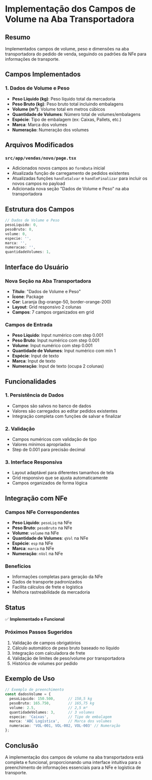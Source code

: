 # Implementação dos Campos de Volume na Aba Transportadora

## Resumo
Implementados campos de volume, peso e dimensões na aba transportadora do pedido de venda, seguindo os padrões da NFe para informações de transporte.

## Campos Implementados

### 1. Dados de Volume e Peso
- **Peso Líquido (kg)**: Peso líquido total da mercadoria
- **Peso Bruto (kg)**: Peso bruto total incluindo embalagens
- **Volume (m³)**: Volume total em metros cúbicos
- **Quantidade de Volumes**: Número total de volumes/embalagens
- **Espécie**: Tipo de embalagem (ex: Caixas, Pallets, etc.)
- **Marca**: Marca dos volumes
- **Numeração**: Numeração dos volumes

## Arquivos Modificados

### `src/app/vendas/novo/page.tsx`
- Adicionados novos campos ao `formData` inicial
- Atualizada função de carregamento de pedidos existentes
- Atualizadas funções `handleSalvar` e `handleFinalizar` para incluir os novos campos no payload
- Adicionada nova seção "Dados de Volume e Peso" na aba transportadora

## Estrutura dos Campos

```typescript
// Dados de Volume e Peso
pesoLiquido: 0,
pesoBruto: 0,
volume: 0,
especie: '',
marca: '',
numeracao: '',
quantidadeVolumes: 1,
```

## Interface do Usuário

### Nova Seção na Aba Transportadora
- **Título**: "Dados de Volume e Peso"
- **Ícone**: Package
- **Cor**: Laranja (bg-orange-50, border-orange-200)
- **Layout**: Grid responsivo 2 colunas
- **Campos**: 7 campos organizados em grid

### Campos de Entrada
- **Peso Líquido**: Input numérico com step 0.001
- **Peso Bruto**: Input numérico com step 0.001
- **Volume**: Input numérico com step 0.001
- **Quantidade de Volumes**: Input numérico com min 1
- **Espécie**: Input de texto
- **Marca**: Input de texto
- **Numeração**: Input de texto (ocupa 2 colunas)

## Funcionalidades

### 1. Persistência de Dados
- Campos são salvos no banco de dados
- Valores são carregados ao editar pedidos existentes
- Integração completa com funções de salvar e finalizar

### 2. Validação
- Campos numéricos com validação de tipo
- Valores mínimos apropriados
- Step de 0.001 para precisão decimal

### 3. Interface Responsiva
- Layout adaptável para diferentes tamanhos de tela
- Grid responsivo que se ajusta automaticamente
- Campos organizados de forma lógica

## Integração com NFe

### Campos NFe Correspondentes
- **Peso Líquido**: `pesoLiq` na NFe
- **Peso Bruto**: `pesoBruto` na NFe
- **Volume**: `volume` na NFe
- **Quantidade de Volumes**: `qVol` na NFe
- **Espécie**: `esp` na NFe
- **Marca**: `marca` na NFe
- **Numeração**: `nVol` na NFe

### Benefícios
- Informações completas para geração da NFe
- Dados de transporte padronizados
- Facilita cálculos de frete e logística
- Melhora rastreabilidade da mercadoria

## Status
✅ **Implementado e Funcional**

### Próximos Passos Sugeridos
1. Validação de campos obrigatórios
2. Cálculo automático de peso bruto baseado no líquido
3. Integração com calculadora de frete
4. Validação de limites de peso/volume por transportadora
5. Histórico de volumes por pedido

## Exemplo de Uso

```typescript
// Exemplo de preenchimento
const dadosVolume = {
  pesoLiquido: 150.500,      // 150,5 kg
  pesoBruto: 165.750,        // 165,75 kg
  volume: 2.5,               // 2,5 m³
  quantidadeVolumes: 3,      // 3 volumes
  especie: 'Caixas',         // Tipo de embalagem
  marca: 'ABC Logística',    // Marca dos volumes
  numeracao: 'VOL-001, VOL-002, VOL-003' // Numeração
};
```

## Conclusão
A implementação dos campos de volume na aba transportadora está completa e funcional, proporcionando uma interface intuitiva para o preenchimento de informações essenciais para a NFe e logística de transporte.





